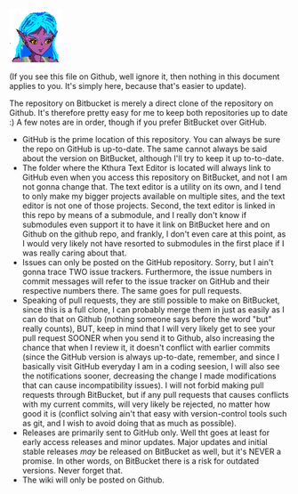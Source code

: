 ![](https://raw.githubusercontent.com/TrickyGameTools/KthuraTextEditor/master/Properties/Kthura.png)

(If you see this file on Github, well ignore it, then nothing in this document applies to you. It's simply here, because that's easier to update).

The repository on Bitbucket is merely a direct clone of the repository on Github. It's therefore pretty easy for me to keep both repositories up to date :)
A few notes are in order, though if you prefer BitBucket over GitHub.

- GitHub is the prime location of this repository. You can always be sure the repo on GitHub is up-to-date. The same cannot always be said about the version on BitBucket, although I'll try to keep it up to-to-date.
- The folder where the Kthura Text Editor is located will always link to GitHub even when you access this repository on BitBucket, and not I am not gonna change that. The text editor is a utility on its own, and I tend to only make 
my bigger projects available on multiple sites, and the text editor is not one of those projects. Second, the text editor is linked in this repo by means of a submodule, and I really don't know if submodules even support it to have 
it link on BitBucket here and on Github on the github repo, and frankly, I don't even care at this point, as I would very likely not have resorted to submodules in the first place if I was really caring about that.
- Issues can only be posted on the GitHub repository. Sorry, but I ain't gonna trace TWO issue trackers. Furthermore, the issue numbers in commit messages will refer to the issue tracker on GitHub and their respective numbers 
there. The same goes for pull requests.
- Speaking of pull requests, they are still possible to make on BitBucket, since this is a full clone, I can probably merge them in just as easily as I can do that on Github (nothing someone says before the word "but" really 
counts), BUT, keep in mind that I will very likely get to see your pull request SOONER when you send it to Github, also increasing the chance that when I review it, it doesn't conflict with earlier commits (since the GitHub version 
is always up-to-date, remember, and since I basically visit GitHub everyday I am in a coding seesion, I will also see the notifications sooner, decreasing the change I made modifications that can cause incompatibility issues). I 
will not forbid making pull requests through BitBucket, but if any pull requests that causes conflicts with my current commits, will very likely be rejected, no matter how good it is (conflict solving ain't that easy with 
version-control tools such as git, and I wish to avoid doing that as much as possible).
- Releases are primarily sent to GitHub only. Well tht goes at least for early access releases and minor updates. Major updates and initial stable releases *may* be released on BitBucket as well, but it's NEVER a promise. In other 
words, on BitBucket there is a risk for outdated versions. Never forget that.
- The wiki will only be posted on Github. 


